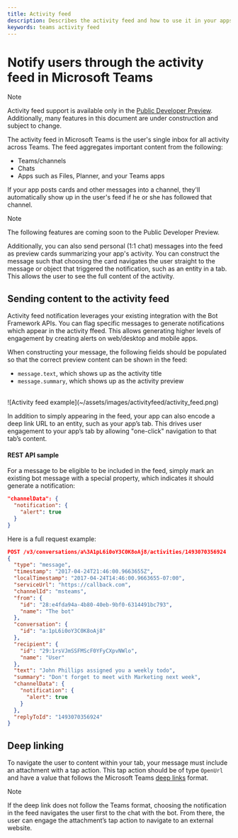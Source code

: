 ```yaml
---
title: Activity feed
description: Describes the activity feed and how to use it in your apps
keywords: teams activity feed
---
```


# Notify users through the activity feed in Microsoft Teams

> [!NOTE]
> Activity feed support is available only in the [Public Developer Preview](~/reference/general/developer-preview). Additionally, many features in this document are under construction and subject to change.

The activity feed in Microsoft Teams is the user's single inbox for all activity across Teams. The feed aggregates important content from the following:

* Teams/channels
* Chats
* Apps such as Files, Planner, and your Teams apps

If your app posts cards and other messages into a channel, they'll automatically show up in the user's feed if he or she has followed that channel.

> [!NOTE]
> The following features are coming soon to the Public Developer Preview.

Additionally, you can also send personal (1:1 chat) messages into the feed as preview cards summarizing your app's activity. You can construct the message such that choosing the card navigates the user straight to the message or object that triggered the notification, such as an entity in a tab. This allows the user to see the full content of the activity.

## Sending content to the activity feed

Activity feed notification leverages your existing integration with the Bot Framework APIs.  You can flag specific messages to generate notifications which appear in the activity ffeed. This allows generating higher levels of engagement by creating alerts on web/desktop and mobile apps.

When constructing your message, the following fields should be populated so that the correct preview content can be shown in the feed:
* `message.text`, which shows up as the activity title
* `message.summary`, which shows up as the activity preview

<br>
![Activity feed example](~/assets/images/activityfeed/activity_feed.png)

In addition to simply appearing in the feed, your app can also encode a deep link URL to an entity, such as your app’s tab. This drives user engagement to your app’s tab by allowing "one-click" navigation to that tab’s content.

#### REST API sample

For a message to be eligible to be included in the feed, simply mark an existing bot message with a special property, which indicates it should generate a notification:

```json
"channelData": {
  "notification": {
    "alert": true
  }
}
```

Here is a full request example:

```json
POST /v3/conversations/a%3A1pL6i0oY3C0K8oAj8/activities/1493070356924
{
  "type": "message",
  "timestamp": "2017-04-24T21:46:00.9663655Z",
  "localTimestamp": "2017-04-24T14:46:00.9663655-07:00",
  "serviceUrl": "https://callback.com",
  "channelId": "msteams",
  "from": {
    "id": "28:e4fda94a-4b80-40eb-9bf0-6314491bc793",
    "name": "The bot"
  },
  "conversation": {
    "id": "a:1pL6i0oY3C0K8oAj8"
  },
  "recipient": {
    "id": "29:1rsVJmSSFMScF0YFyCXpvNWlo",
    "name": "User"
  },
  "text": "John Phillips assigned you a weekly todo",
  "summary": "Don't forget to meet with Marketing next week",
  "channelData": {
    "notification": {
      "alert": true
    }
  },
  "replyToId": "1493070356924"
}
```

## Deep linking

To navigate the user to content within your tab, your message must include an attachment with a tap action. This tap action should be of type `OpenUrl` and have a value that follows the Microsoft Teams [deep links](~/concepts/deep-links) format.

> [!NOTE]
> If the deep link does not follow the Teams format, choosing the notification in the feed navigates the user first to the chat with the bot. From there, the user can engage the attachment’s tap action to navigate to an external website.
